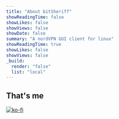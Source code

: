 ```yaml
---
title: "About bitSheriff"
showReadingTime: false
showLikes: false
showViews: false
showDate: false
summary: "A nordVPN GUI client for linux"
showReadingTime: true
showLikes: false
showViews: false
_build:
  render: "false"
  list: "local"
---
```


## That's me

[![ko-fi](https://ko-fi.com/img/githubbutton_sm.svg)](https://ko-fi.com/O4O37DTN6)
